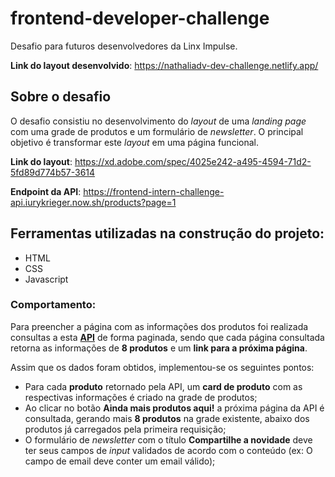 # frontend-developer-challenge
Desafio para futuros desenvolvedores da Linx Impulse. 

**Link do layout desenvolvido**: https://nathaliadv-dev-challenge.netlify.app/

## Sobre o desafio

O desafio consistiu no desenvolvimento do *layout* de uma *landing page* com uma grade de produtos e um formulário de *newsletter*. O principal objetivo é transformar este *layout* em uma página funcional.

**Link do layout**: https://xd.adobe.com/spec/4025e242-a495-4594-71d2-5fd89d774b57-3614

**Endpoint da API**: https://frontend-intern-challenge-api.iurykrieger.now.sh/products?page=1

## Ferramentas utilizadas na construção do projeto:

* HTML
* CSS
* Javascript

### Comportamento:

Para preencher a página com as informações dos produtos foi realizada consultas a esta **[API](https://frontend-intern-challenge-api.iurykrieger.now.sh/products?page=1)** de forma paginada, sendo que cada página consultada retorna as informações de **8 produtos** e um **link para a próxima página**.

Assim que os dados foram obtidos, implementou-se os seguintes pontos:

- Para cada **produto** retornado pela API, um **card de produto** com as respectivas informações é criado na grade de produtos;
- Ao clicar no botão **Ainda mais produtos aqui!** a próxima página da API é consultada, gerando mais **8 produtos** na grade existente, abaixo dos produtos já carregados pela primeira requisição;
- O formulário de *newsletter* com o título **Compartilhe a novidade** deve ter seus campos de *input* validados de acordo com o conteúdo (ex: O campo de email deve conter um email válido);

